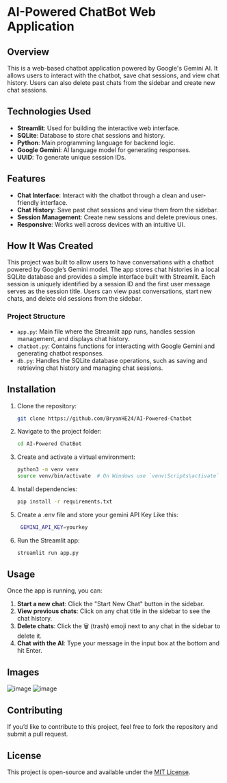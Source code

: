 # AI-Powered ChatBot Web Application

## Overview

This is a web-based chatbot application powered by Google's Gemini AI. It allows users to interact with the chatbot, save chat sessions, and view chat history. Users can also delete past chats from the sidebar and create new chat sessions.

## Technologies Used

- **Streamlit**: Used for building the interactive web interface.
- **SQLite**: Database to store chat sessions and history.
- **Python**: Main programming language for backend logic.
- **Google Gemini**: AI language model for generating responses.
- **UUID**: To generate unique session IDs.

## Features

- **Chat Interface**: Interact with the chatbot through a clean and user-friendly interface.
- **Chat History**: Save past chat sessions and view them from the sidebar.
- **Session Management**: Create new sessions and delete previous ones.
- **Responsive**: Works well across devices with an intuitive UI.

## How It Was Created

This project was built to allow users to have conversations with a chatbot powered by Google’s Gemini model. The app stores chat histories in a local SQLite database and provides a simple interface built with Streamlit. Each session is uniquely identified by a session ID and the first user message serves as the session title. Users can view past conversations, start new chats, and delete old sessions from the sidebar.

### Project Structure

- `app.py`: Main file where the Streamlit app runs, handles session management, and displays chat history.
- `chatbot.py`: Contains functions for interacting with Google Gemini and generating chatbot responses.
- `db.py`: Handles the SQLite database operations, such as saving and retrieving chat history and managing chat sessions.

## Installation

1. Clone the repository:
    ```bash
    git clone https://github.com/BryanHE24/AI-Powered-Chatbot
    ```

2. Navigate to the project folder:
    ```bash
    cd AI-Powered ChatBot
    ```

3. Create and activate a virtual environment:
    ```bash
    python3 -m venv venv
    source venv/bin/activate  # On Windows use `venv\Scripts\activate`
    ```

4. Install dependencies:
    ```bash
    pip install -r requirements.txt
    ```

5. Create a .env file and store your gemini API Key Like this:
   ```bash
    GEMINI_API_KEY=yourkey
    ```

7. Run the Streamlit app:
    ```bash
    streamlit run app.py
    ```

## Usage

Once the app is running, you can:

1. **Start a new chat**: Click the "Start New Chat" button in the sidebar.
2. **View previous chats**: Click on any chat title in the sidebar to see the chat history.
3. **Delete chats**: Click the 🗑️ (trash) emoji next to any chat in the sidebar to delete it.
4. **Chat with the AI**: Type your message in the input box at the bottom and hit Enter.

## Images
![image](https://github.com/user-attachments/assets/660fae8c-a8c5-4278-8e53-af27f4c5da70)
![image](https://github.com/user-attachments/assets/1b7bfea8-f64d-48dd-81b3-15a66920eb7e)

## Contributing

If you’d like to contribute to this project, feel free to fork the repository and submit a pull request.

## License
This project is open-source and available under the [MIT License](LICENSE).

